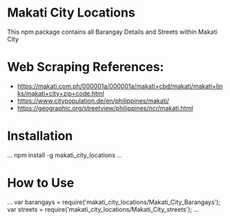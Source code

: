 # Makati City Locations

This npm package contains all Barangay Details and Streets within Makati City

 # Web Scraping References:

 - https://makati.com.ph/000001a/000001a/makati+cbd/makati/makati+links/makati+city+zip+code.html
 - https://www.citypopulation.de/en/philippines/makati/
 - https://geographic.org/streetview/philippines/ncr/makati.html

 # Installation

 ...
npm install -g makati_city_locations
 ...


# How to Use
...
var barangays = require('makati_city_locations/Makati_City_Barangays');
var streets = require('makati_city_locations/Makati_City_streets');
...
